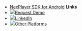 - [NexPlayer SDK for Android](/unity.md) 
**Links**
- [<img src="https://nexplayer.github.io/Unity-SDK/assets/help.svg">Request Demo](https://nexplayersdk.com/android-player-sdk/)
- [<img src="https://nexplayer.github.io/Unity-SDK/assets/linkedin.svg">LinkedIn](https://www.linkedin.com/company/nexstreaming/)
- [<img src="https://nexplayer.github.io/Unity-SDK/assets/code.svg">Other Platforms](https://nexplayer.github.io/)
